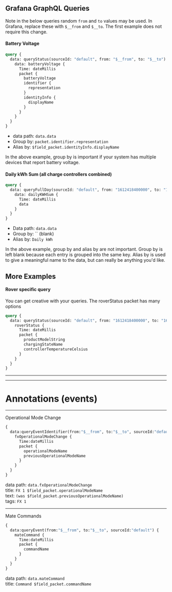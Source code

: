 ## Grafana GraphQL Queries

Note in the below queries random `from` and `to` values may be used. In Grafana, replace these with `$__from` and `$__to`.
The first example does not require this change.

#### Battery Voltage
```graphql
query {
  data: queryStatus(sourceId: "default", from: "$__from", to: "$__to") {
    data: batteryVoltage {
      Time: dateMillis
      packet {
        batteryVoltage
        identifier {
          representation
        }
        identityInfo {
          displayName
        }
      }
    }
  }
}
```
* data path: `data.data`
* Group by: `packet.identifier.representation`
* Alias by: `$field_packet.identityInfo.displayName`

In the above example, group by is important if your system has multiple devices that report battery voltage.

#### Daily kWh Sum (all charge controllers combined)
```graphql
query {
  data: queryFullDay(sourceId: "default", from: "1612418400000", to: "1612504800000") {
    data: dailyKWHSum {
      Time: dateMillis
      data
    }  
  }
}
```
* Data path: `data.data`
* Group by: `` (blank)
* Alias by: `Daily kWh`

In the above example, group by and alias by are not important. Group by is left blank because each entry is grouped into
the same key. Alias by is used to give a meaningful name to the data, but can really be anything you'd like.

## More Examples
#### Rover specific query
You can get creative with your queries. The roverStatus packet has many options
```graphql
query {
  data: queryStatus(sourceId: "default", from: "1612418400000", to: "1612504800000") {
    roverStatus {
      Time: dateMillis
      packet {
        productModelString
        chargingStateName
        controllerTemperatureCelsius
      }
    }
  }
}
```

---
---

# Annotations (events)

---
Operational Mode Change
```graphql
{
  data:queryEventIdentifier(from:"$__from", to:"$__to", sourceId:"default", fragmentId:1, identifier:"SupplementaryIdentifier(identifier=OutbackIdentifier(address=1), supplementaryType=FX_OPERATIONAL_MODE_CHANGE)") {
    fxOperationalModeChange {
      Time:dateMillis
      packet {
        operationalModeName
        previousOperationalModeName
      }
    }
  }
}
```
data path: `data.fxOperationalModeChange` <br/>
title: `FX 1 $field_packet.operationalModeName` <br/>
text: `(was $field_packet.previousOperationalModeName)` <br/>
tags: `FX 1`

---

Mate Commands
```graphql
{
  data:queryEvent(from:"$__from", to:"$__to", sourceId:"default") {
    mateCommand {
      Time:dateMillis
      packet {
        commandName
      }
    }
  }
}
```
data path: `data.mateCommand` <br/>
title: `Command $field_packet.commandName`
